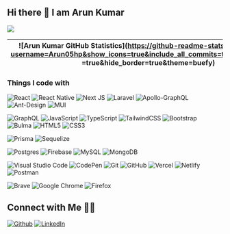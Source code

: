 ## Hi there 👋 I am Arun Kumar

![](https://visitor-badge.glitch.me/badge?page_id=Arun05hp.Arun05hp)

| ![Arun Kumar GitHub Statistics](https://github-readme-stats.vercel.app/api?username=Arun05hp&show_icons=true&include_all_commits=true&count_private =true&hide_border=true&theme=buefy) | ![Top Languages](https://github-readme-stats.vercel.app/api/top-langs/?username=Arun05hp&layout=compact&theme=buefy&hide_border=true) |
| ------------- | ------------- |


### Things I code with

![React](https://img.shields.io/badge/React-%2320232a.svg?style=flat&logo=react&logoColor=%2361DAFB)
![React Native](https://img.shields.io/badge/React_Native-%2320232a.svg?style=flat&logo=react&logoColor=%2361DAFB)
![Next JS](https://img.shields.io/badge/Next-black?style=flat&logo=next.js&logoColor=white)
![Laravel](https://img.shields.io/badge/Laravel-%23FF2D20.svg?style=flat&logo=laravel&logoColor=white)
![Apollo-GraphQL](https://img.shields.io/badge/-ApolloGraphQL-311C87?style=flat&logo=apollo-graphql)
![Ant-Design](https://img.shields.io/badge/-AntDesign-%230170FE?style=flat&logo=ant-design&logoColor=white)
![MUI](https://img.shields.io/badge/MUI-%230081CB.svg?style=flat&logo=mui&logoColor=white)

![GraphQL](https://img.shields.io/badge/-GraphQL-E10098?style=flat&logo=graphql&logoColor=white)
![JavaScript](https://img.shields.io/badge/Javascript-%23323330.svg?style=flat&logo=javascript&logoColor=%23F7DF1E)
![TypeScript](https://img.shields.io/badge/Typescript-%23007ACC.svg?style=flat&logo=typescript&logoColor=white)
![TailwindCSS](https://img.shields.io/badge/Tailwindcss-%2338B2AC.svg?style=flat&logo=tailwind-css&logoColor=white)
![Bootstrap](https://img.shields.io/badge/Bootstrap-%23563D7C.svg?style=flat&logo=bootstrap&logoColor=white)
![Bulma](https://img.shields.io/badge/Bulma-00D0B1?style=flat&logo=bulma&logoColor=white)
![HTML5](https://img.shields.io/badge/HTML5-%23E34F26.svg?style=flat&logo=html5&logoColor=white)
![CSS3](https://img.shields.io/badge/CSS3-%231572B6.svg?style=flat&logo=css3&logoColor=white)

![Prisma](https://img.shields.io/badge/Prisma-00D0B1?style=flat&logo=Prisma&logoColor=white)
![Sequelize](https://img.shields.io/badge/Sequelize-52B0E7?style=flat&logo=Sequelize&logoColor=white)

![Postgres](https://img.shields.io/badge/postgres-%23316192.svg?style=flat&logo=postgresql&logoColor=white)
![Firebase](https://img.shields.io/badge/Firebase-039BE5?style=flat&logo=Firebase&logoColor=white)
![MySQL](https://img.shields.io/badge/mysql-%2300f.svg?style=flat&logo=mysql&logoColor=white)
![MongoDB](https://img.shields.io/badge/MongoDB-%234ea94b.svg?style=flat&logo=mongodb&logoColor=white)

![Visual Studio Code](https://img.shields.io/badge/Visual%20Studio%20Code-0078d7.svg?style=flat&logo=visual-studio-code&logoColor=white)
![CodePen](https://img.shields.io/badge/CodePen-white?style=flat&logo=codepen&logoColor=black)
![Git](https://img.shields.io/badge/Git-%23F05033.svg?style=flat&logo=git&logoColor=white)
![GitHub](https://img.shields.io/badge/Github-%23121011.svg?style=flat&logo=github&logoColor=white)
![Vercel](https://img.shields.io/badge/Vercel-%23000000.svg?style=flat&logo=vercel&logoColor=white)
![Netlify](https://img.shields.io/badge/Netlify-%23000000.svg?style=flat&logo=netlify&logoColor=#00C7B7)
![Postman](https://img.shields.io/badge/Postman-FF6C37?style=flat&logo=postman&logoColor=white)

![Brave](https://img.shields.io/badge/Brave-FB542B?style=flat&logo=Brave&logoColor=white)
![Google Chrome](https://img.shields.io/badge/Google%20Chrome-0078d7?style=flat&logo=GoogleChrome&logoColor=white)
![Firefox](https://img.shields.io/badge/Firefox-FF7139?style=flat&logo=Firefox-Browser&logoColor=white)
 
 


## Connect with Me 🤝🏻

<a href="https://github.com/Arun05hp" target="_blank"><img alt="Github" src="https://img.shields.io/badge/GitHub-%2312100E.svg?&style=for-the-badge&logo=Github&logoColor=white" /></a> 
<a href="https://www.linkedin.com/in/arunkumarnarotra" target="_blank"><img alt="LinkedIn" src="https://img.shields.io/badge/linkedin-%230077B5.svg?&style=for-the-badge&logo=linkedin&logoColor=white" /></a>

